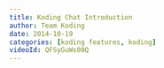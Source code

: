```yaml
---
title: Koding Chat Introduction
author: Team Koding
date: 2014-10-19
categories: [koding features, koding]
videoId: QFSyGuWs00Q
---
```


